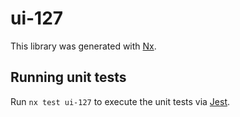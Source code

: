 # ui-127

This library was generated with [Nx](https://nx.dev).

## Running unit tests

Run `nx test ui-127` to execute the unit tests via [Jest](https://jestjs.io).

